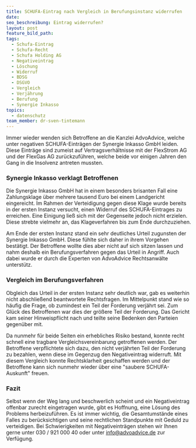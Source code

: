 ```yaml
---
title: SCHUFA-Eintrag nach Vergleich in Berufungsinstanz widerrufen
date:
seo_beschreibung: Eintrag widerrufen?
layout: post
feature_bild_path:
tags:
  - Schufa-Eintrag
  - Schufa-Recht
  - Schufa Holding AG
  - Negativeintrag
  - Löschung
  - Widerruf
  - BDSG
  - DSGVO
  - Vergleich
  - Verjährung
  - Berufung
  - Synergie Inkasso
topics:
  - datenschutz
team_member: dr-sven-tintemann
---
```


Immer wieder wenden sich Betroffene an die Kanzlei AdvoAdvice, welche unter negativen SCHUFA-Eintr&auml;gen der Synergie Inkasso GmbH leiden. Diese Eintr&auml;ge sind zumeist auf Vertragsverh&auml;ltnisse mit der FlexStrom AG und der FlexGas AG zur&uuml;ckzuf&uuml;hren, welche beide vor einigen Jahren den Gang in die Insolvenz antreten mussten.

### Synergie Inkasso verklagt Betroffenen

Die Synergie Inkasso GmbH hat in einem besonders brisanten Fall eine Zahlungsklage &uuml;ber mehrere tausend Euro bei einem Landgericht eingereicht. Im Rahmen der Verteidigung gegen diese Klage wurde bereits in der ersten Instanz versucht, einen Widerruf des SCHUFA-Eintrages zu erreichen. Eine Einigung lie&szlig; sich mit der Gegenseite jedoch nicht erzielen. Diese strebte vielmehr an, das Klageverfahren bis zum Ende durchzuziehen.

Am Ende der ersten Instanz stand ein sehr deutliches Urteil zugunsten der Synergie Inkasso GmbH. Diese f&uuml;hlte sich daher in ihrem Vorgehen best&auml;tigt. Der Betroffene wollte dies aber nicht auf sich sitzen lassen und nahm deshalb ein Berufungsverfahren gegen das Urteil in Angriff. Auch dabei wurde er durch die Experten von AdvoAdvice Rechtsanw&auml;lte unterst&uuml;tz.

### Vergleich im Berufungsverfahren

Obgleich das Urteil in der ersten Instanz sehr deutlich war, gab es weiterhin nicht abschlie&szlig;end beantwortete Rechtsfragen. Im Mittelpunkt stand wie so h&auml;ufig die Frage, ob zumindest ein Teil der Forderung verj&auml;hrt sei. Zum Gl&uuml;ck des Betroffenen war dies der gr&ouml;&szlig;ere Teil der Forderung. Das Gericht kam seiner Hinweispflicht nach und teilte seine Bedenken den Parteien gegen&uuml;ber mit.

Da nunmehr f&uuml;r beide Seiten ein erhebliches Risiko bestand, konnte recht schnell eine tragbare Vergleichsvereinbarung getroffenen werden. Der Betroffene verpflichtete sich dazu, den nicht verj&auml;hrten Teil der Forderung zu bezahlen, wenn diese im Gegenzug den Negativeintrag widerruft. Mit diesem Vergleich konnte Rechtsklarheit geschaffen werden und der Betroffene kann sich nunmehr wieder &uuml;ber eine "saubere SCHUFA-Auskunft" freuen.

### Fazit

Selbst wenn der Weg lang und beschwerlich scheint und ein Negativeintrag offenbar zurecht eingetragen wurde, gibt es Hoffnung, eine L&ouml;sung des Problems herbeizuf&uuml;hren. Es ist immer wichtig, die Gesamtumst&auml;nde eines Falles zu ber&uuml;cksichtigen und seine rechtlichen Standpunkte mit Geduld zu verteidigen. Bei Schwierigkeiten mit Negativeintr&auml;gen stehen wir Ihnen gerne unter 030 / 921 000 40 oder unter info@advoadvice.de zur Verf&uuml;gung.